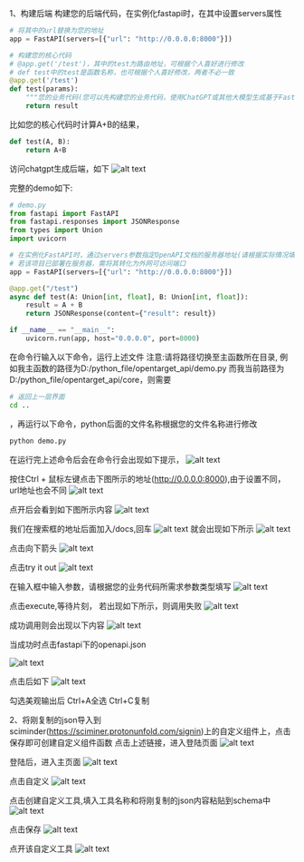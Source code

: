 1、构建后端
构建您的后端代码，在实例化fastapi时，在其中设置servers属性

```python
# 将其中的url替换为您的地址
app = FastAPI(servers=[{"url": "http://0.0.0.0:8000"}])

# 构建您的核心代码
# @app.get('/test')，其中的test为路由地址，可根据个人喜好进行修改
# def test中的test是函数名称，也可根据个人喜好修改，两者不必一致
@app.get('/test')
def test(params):
    """您的业务代码(您可以先构建您的业务代码，使用ChatGPT或其他大模型生成基于Fastapi生成的后端)"""
    return result
```

比如您的核心代码时计算A+B的结果，
```python
def test(A, B):
    return A+B
```

访问chatgpt生成后端，如下
![alt text](./png/image-7.png)


完整的demo如下:
```python
# demo.py
from fastapi import FastAPI
from fastapi.responses import JSONResponse
from types import Union
import uvicorn

# 在实例化FastAPI时，通过servers参数指定OpenAPI文档的服务器地址(请根据实际情况填写地址)
# 若该项目已部署在服务器，需将其转化为外网可访问端口
app = FastAPI(servers=[{"url": "http://0.0.0.0:8000"}])

@app.get("/test")
async def test(A: Union[int, float], B: Union[int, float]):
    result = A + B
    return JSONResponse(content={"result": result})

if __name__ == "__main__":
    uvicorn.run(app, host="0.0.0.0", port=8000)
```

在命令行输入以下命令，运行上述文件
注意:请将路径切换至主函数所在目录,
例如我主函数的路径为D:/python_file/opentarget_api/demo.py
而我当前路径为D:/python_file/opentarget_api/core，则需要
```sh
# 返回上一层界面
cd ..
```
，再运行以下命令，python后面的文件名称根据您的文件名称进行修改
```sh
python demo.py
```

在运行完上述命令后会在命令行会出现如下提示，
![alt text](./png/image-12.png)

按住Ctrl + 鼠标左键点击下图所示的地址(http://0.0.0.0:8000),由于设置不同，url地址也会不同
![alt text](./png/image-13.png)

点开后会看到如下图所示内容
![alt text](./png/image-14.png)

我们在搜索框的地址后面加入/docs,回车
![alt text](./png/image-15.png)
就会出现如下所示
![alt text](./png/image-24.png)

点击向下箭头
![alt text](./png/image-17.png)

点击try it out
![alt text](./png/image-18.png)

在输入框中输入参数，请根据您的业务代码所需求参数类型填写
![alt text](./png/image-19.png)

点击execute,等待片刻，
若出现如下所示，则调用失败
![alt text](./png/image-20.png)

成功调用则会出现以下内容
![alt text](./png/image-21.png)

当成功时点击fastapi下的openapi.json

![alt text](./png/image-22.png)

点击后如下
![alt text](./png/image-23.png)

勾选美观输出后
Ctrl+A全选
Ctrl+C复制

2、将刚复制的json导入到sciminder(https://sciminer.protonunfold.com/signin)上的自定义组件上，点击保存即可创建自定义组件函数
点击上述链接，进入登陆页面
![alt text](./png/image-3.png)

登陆后，进入主页面
![alt text](./png/image-4.png)

点击自定义
![alt text](./png/image-5.png)

点击创建自定义工具,填入工具名称和将刚复制的json内容粘贴到schema中
![alt text](./png/image.png)

点击保存
![alt text](./png/image-8.png)

点开该自定义工具
![alt text](./png/image-9.png)

